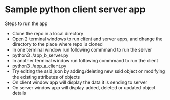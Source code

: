 # Sample python client server app

Steps to run the app 
- Clone the repo in a local directory 
- Open 2 terminal windows to run client and server apps, and change the directory to the place where repo is cloned
- In one terminal window run following commmand to run the server
- python3 ./app_b_server.py
- In another terminal window run following commmand to run the client
- python3 ./app_a_client.py
- Try editing the ssid.json by adding/deleting new ssid object or modifying the existing attributes of objects 
- On client window app will display the data it is sending to server
- On server window app will display added, deleted or updated object details
